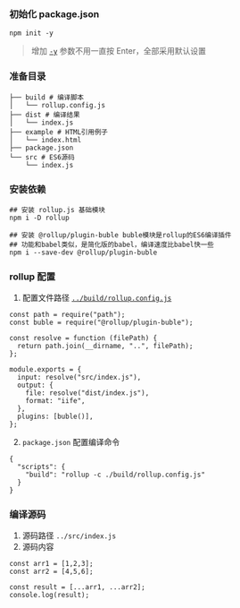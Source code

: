 ### 初始化 package.json

```
npm init -y
```

> 增加 [`-y`](https://docs.npmjs.com/cli/v7/commands/npm-init) 参数不用一直按 Enter，全部采用默认设置

### 准备目录

```
├── build # 编译脚本
│   └── rollup.config.js
├── dist # 编译结果
│   └── index.js
├── example # HTML引用例子
│   └── index.html
├── package.json
└── src # ES6源码
    └── index.js
```

### 安装依赖

```
## 安装 rollup.js 基础模块
npm i -D rollup

## 安装 @rollup/plugin-buble buble模块是rollup的ES6编译插件
## 功能和babel类似，是简化版的babel，编译速度比babel快一些
npm i --save-dev @rollup/plugin-buble
```

### rollup 配置

1. 配置文件路径 [`../build/rollup.config.js`](../build/rollup.config.js)

```
const path = require("path");
const buble = require("@rollup/plugin-buble");

const resolve = function (filePath) {
  return path.join(__dirname, "..", filePath);
};

module.exports = {
  input: resolve("src/index.js"),
  output: {
    file: resolve("dist/index.js"),
    format: "iife",
  },
  plugins: [buble()],
};
```

2. `package.json` 配置编译命令

```
{
  "scripts": {
    "build": "rollup -c ./build/rollup.config.js"
  }
}
```

### 编译源码

1. 源码路径 `../src/index.js`
2. 源码内容

```
const arr1 = [1,2,3];
const arr2 = [4,5,6];

const result = [...arr1, ...arr2];
console.log(result);
```
